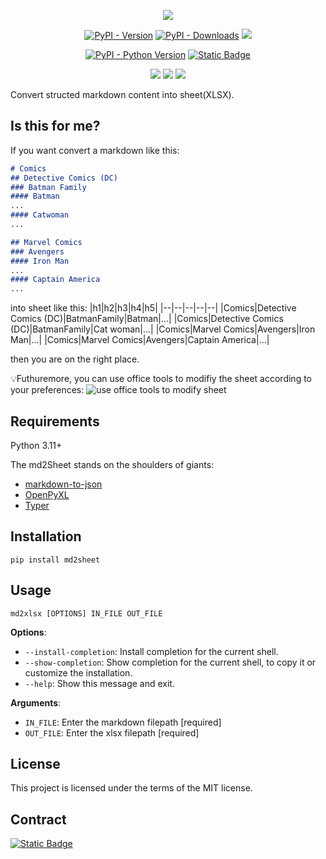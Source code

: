 <p align="center">

<img src="https://github.com/shangcode/md2sheet/raw/main/docs/img/md2sheet-logo.svg"/>

</p>

<p align="center">
<a href="https://pypi.org/project/md2sheet/"><img alt="PyPI - Version" src="https://img.shields.io/pypi/v/md2sheet"></a>
<a href="https://pypistats.org/packages/md2sheet"><img alt="PyPI - Downloads" src="https://img.shields.io/pypi/dw/md2sheet"></a>
<a href="https://opensource.org/licenses/MIT"><img src="https://img.shields.io/badge/License-MIT-yellow.svg"></a>
</p>

<p align="center">
<a href="https://pypi.org/project/md2sheet/"><img alt="PyPI - Python Version" src="https://img.shields.io/pypi/pyversions/md2sheet"></a>
<a href="https://md2sheet.slack.com/"><img alt="Static Badge" src="https://img.shields.io/badge/slack---?style=social&logo=slack"></a>
</p>

<p align="center">
<a href="https://github.com/shangcode/md2xlsx/actions/workflows/pylint.yml"><img src="https://github.com/shangcode/md2xlsx/actions/workflows/pylint.yml/badge.svg?branch=main"></a>
<a href="https://github.com/shangcode/md2sheet/actions/workflows/scorecard.yml"><img src="https://github.com/shangcode/md2sheet/actions/workflows/scorecard.yml/badge.svg?branch=main"></a>
<a href="https://securityscorecards.dev/viewer/?uri=github.com/shangcode/md2sheet"><img src="https://api.securityscorecards.dev/projects/github.com/shangcode/md2sheet/badge"></a>
</p>
Convert structed markdown content into sheet(XLSX).

## Is this for me?

If you want convert a markdown like this:

```md
# Comics
## Detective Comics (DC)
### Batman Family
#### Batman
...
#### Catwoman
...

## Marvel Comics
### Avengers
#### Iron Man
...
#### Captain America
...
```

into sheet like this:
|h1|h2|h3|h4|h5|
|--|--|--|--|--|
|Comics|Detective Comics (DC)|BatmanFamily|Batman|...|
|Comics|Detective Comics (DC)|BatmanFamily|Cat woman|...|
|Comics|Marvel Comics|Avengers|Iron Man|...|
|Comics|Marvel Comics|Avengers|Captain America|...|

then you are on the right place.

💡Futhuremore, you can use office tools to modifiy the sheet according to your preferences:
![use office tools to modify sheet](https://github.com/shangcode/md2sheet/raw/main/docs/img/modifed-with-office-tools.png)

## Requirements
Python 3.11+

The md2Sheet stands on the shoulders of giants:

- [markdown-to-json](https://github.com/njvack/markdown-to-json/)
- [OpenPyXL](https://openpyxl.readthedocs.io/en/stable/)
- [Typer](https://typer.tiangolo.com/)

## Installation
```console
pip install md2sheet
```

## Usage

```console
md2xlsx [OPTIONS] IN_FILE OUT_FILE
```

**Options**:

- `--install-completion`: Install completion for the current shell.
- `--show-completion`: Show completion for the current shell, to copy it or customize the installation.
- `--help`: Show this message and exit.

**Arguments**:

- `IN_FILE`: Enter the markdown filepath [required]
- `OUT_FILE`: Enter the xlsx filepath [required]

## License

This project is licensed under the terms of the MIT license.

## Contract
<a href="https://md2sheet.slack.com"><img alt="Static Badge" src="https://img.shields.io/badge/slack---?style=for-the-badge&logo=slack"></a>


